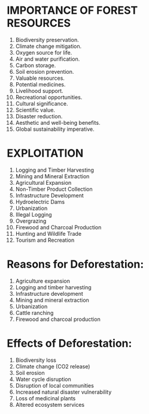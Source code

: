 # IMPORTANCE OF FOREST RESOURCES

1. Biodiversity preservation.
2. Climate change mitigation.
3. Oxygen source for life.
4. Air and water purification.
5. Carbon storage.
6. Soil erosion prevention.
7. Valuable resources.
8. Potential medicines.
9. Livelihood support.
10. Recreational opportunities.
11. Cultural significance.
12. Scientific value.
13. Disaster reduction.
14. Aesthetic and well-being benefits.
15. Global sustainability imperative.

# EXPLOITATION

1. Logging and Timber Harvesting
2. Mining and Mineral Extraction
3. Agricultural Expansion
4. Non-Timber Product Collection
5. Infrastructure Development
6. Hydroelectric Dams
7. Urbanization
8. Illegal Logging
9. Overgrazing
10. Firewood and Charcoal Production
11. Hunting and Wildlife Trade
12. Tourism and Recreation

# Reasons for Deforestation:

1. Agriculture expansion
2. Logging and timber harvesting
3. Infrastructure development
4. Mining and mineral extraction
5. Urbanization
6. Cattle ranching
7. Firewood and charcoal production

# Effects of Deforestation:

1. Biodiversity loss
2. Climate change (CO2 release)
3. Soil erosion
4. Water cycle disruption
5. Disruption of local communities
6. Increased natural disaster vulnerability
7. Loss of medicinal plants
8. Altered ecosystem services
